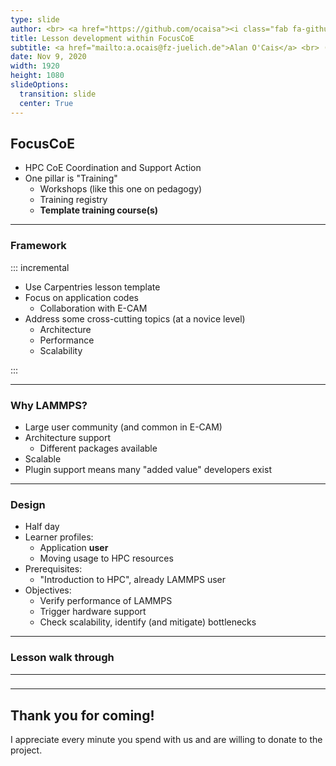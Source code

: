 ```yaml
---
type: slide
author: <br> <a href="https://github.com/ocaisa"><i class="fab fa-github-square"></i> ocaisa</a>
title: Lesson development within FocusCoE
subtitle: <a href="mailto:a.ocais@fz-juelich.de">Alan O'Cais</a> <br> (JSC)
date: Nov 9, 2020
width: 1920
height: 1080
slideOptions:
  transition: slide
  center: True
---
```



## FocusCoE

* HPC CoE Coordination and Support Action
* One pillar is "Training"
  * Workshops (like this one on pedagogy)
  * Training registry
  * **Template training course(s)**
  
---

### Framework

::: incremental

- Use Carpentries lesson template
- Focus on application codes
  * Collaboration with E-CAM
- Address some cross-cutting topics (at a novice level)
  * Architecture
  * Performance
  * Scalability

:::

----

### Why LAMMPS?

- Large user community (and common in E-CAM)
- Architecture support
  - Different packages available
- Scalable
- Plugin support means many "added value" developers exist

---

### Design

* Half day
* Learner profiles:
  * Application **user**
  * Moving usage to HPC resources
* Prerequisites:
  * "Introduction to HPC", already LAMMPS user
* Objectives:
  * Verify performance of LAMMPS
  * Trigger hardware support
  * Check scalability, identify (and mitigate) bottlenecks
  
---

### Lesson walk through



---

### 

----

## Thank you for coming!

I appreciate every minute you spend with us and are willing to donate to the project.
